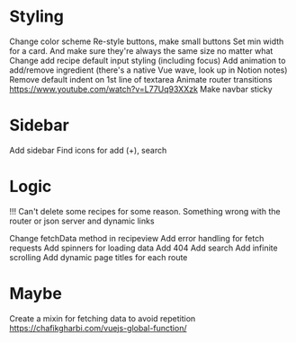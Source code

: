 # Styling

Change color scheme
Re-style buttons, make small buttons 
Set min width for a card. And make sure they're always the same size no matter what 
Change add recipe default input styling (including focus)
Add animation to add/remove ingredient (there's a native Vue wave, look up in Notion notes)
Remove default indent on 1st line of textarea
Animate router transitions https://www.youtube.com/watch?v=L77Uq93XXzk
Make navbar sticky

# Sidebar

Add sidebar
Find icons for add (+), search

# Logic

!!! Can't delete some recipes for some reason. Something wrong with the router or json server and dynamic links

Change fetchData method in recipeview
Add error handling for fetch requests
Add spinners for loading data
Add 404
Add search
Add infinite scrolling
Add dynamic page titles for each route

# Maybe
Create a mixin for fetching data to avoid repetition https://chafikgharbi.com/vuejs-global-function/





